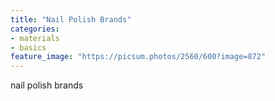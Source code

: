 ```yaml
---
title: "Nail Polish Brands"
categories:
- materials
- basics
feature_image: "https://picsum.photos/2560/600?image=872"
---
```


nail polish brands